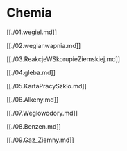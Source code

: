 # Chemia

[[./01.wegiel.md]]

[[./02.weglanwapnia.md]]

[[./03.ReakcjeWSkorupieZiemskiej.md]]

[[./04.gleba.md]]

[[./05.KartaPracySzklo.md]]

[[./06.Alkeny.md]]

[[./07.Weglowodory.md]]

[[./08.Benzen.md]]

[[./09.Gaz_Ziemny.md]]
